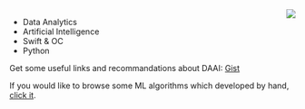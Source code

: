 <img align="right" src="https://github-readme-stats.vercel.app/api/top-langs/?username=ZhangYizhe&layout=compact" />

- Data Analytics
- Artificial Intelligence
- Swift & OC
- Python

Get some useful links and recommandations about DAAI: [Gist](https://gist.github.com/ZhangYizhe/717af66f44d894798f1e0a7847dc037c)

If you would like to browse some ML algorithms which developed by hand, [click it](https://github.com/ZhangYizhe/JupyterNotes.git).
